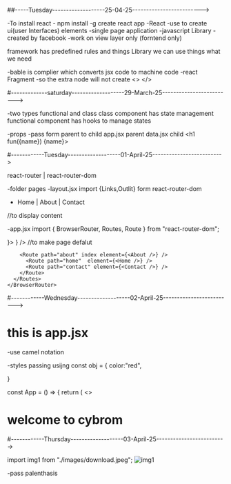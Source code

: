 ##-----Tuesday-------------------25-04-25------------------------->

-To install react - npm install -g create react app
-React 
-use to create ui(user Interfaces) elements
-single page application
-javascript Library
-created by facebook
-work on view layer only (forntend only)

framework has predefined rules and things
Library we can use things what we need 


-bable is complier which converts jsx code to machine code
-react Fragment -so the extra node will not create <> </>



#-------------saturday-------------------29-March-25------------------------->

-two types functional and class 
class component has state management
functional component has hooks to manage states

-props
-pass form parent to child 
app.jsx parent      <data name = "kapil patel"/>
data.jsx child      <h1 fun({name})  {name}>

#------------Tuesday-------------------01-April-25------------------------->

react-router | react-router-dom

-folder pages
-layout.jsx  import {Links,Outlit} form react-router-dom
-  <Link to="/home">Home</Link> | 
        <Link to="/about">About</Link> | 
        <Link to="/contact">Contact</Link>

<Outlet> //to display content


-app.jsx import { BrowserRouter, Routes, Route } from "react-router-dom";

<BrowserRouter>
      <Routes >
        <Route path="/" element={<Layout />}>
        <Route index element={<About />} />   //to make page defalut
        
        <Route path="about" index element={<About />} />
          <Route path="home"  element={<Home />} />
          <Route path="contact" element={<Contact />} />
        </Route>
      </Routes>
    </BrowserRouter>


#------------Wednesday-------------------02-April-25------------------------->

 <h1 style={{color :"red",textAlign:"center",textDecoration:"underline"}}>this is app.jsx</h1>

-use camel notation

-styles passing usijng
const obj = {
  color:"red",
  
}

const App = () => {
  return (
    <>
     

<h1 style={obj}>welcome to cybrom</h1>



#------------Thursday-------------------03-April-25------------------------->

import img1 from "./images/download.jpeg";
<img src={img1} alt="img1" />

-pass palenthasis





